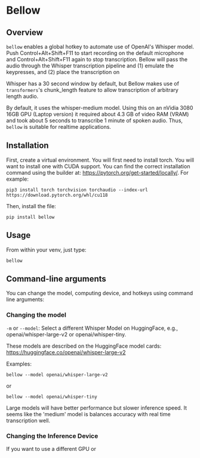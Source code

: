 # Bellow

## Overview

```bellow``` enables a global hotkey to automate use of OpenAI's Whisper model. Push Control+Alt+Shift+F11 to start recording on the default microphone and Control+Alt+Shift+F11 again to stop transcription. Bellow will pass the audio through the Whisper transcription pipeline and (1) emulate the keypresses, and (2) place the transcription on 

Whisper has a 30 second window by default, but Bellow makes use of `transformers`'s chunk_length feature to allow transcription of arbitrary length audio. 

By default, it uses the whisper-medium model. Using this on an nVidia 3080 16GB GPU (Laptop version) it required
about 4.3 GB of video RAM (VRAM) and took about 5 seconds to transcribe 1 minute of spoken audio. Thus, ```bellow``` is suitable for realtime applications.

## Installation

First, create a virtual environment. You will first need to install torch. You will want to install one with CUDA support. You can find the correct installation command using the builder at: https://pytorch.org/get-started/locally/. For example:
```
pip3 install torch torchvision torchaudio --index-url https://download.pytorch.org/whl/cu118
```

Then, install the file:

```
pip install bellow
```

## Usage

From within your venv, just type:

```
bellow
```

## Command-line arguments

You can change the model, computing device, and hotkeys using command line arguments:

### Changing the model

`-m` or `--model`: Select a different Whisper Model on HuggingFace, e.g., openai/whisper-large-v2 or openai/whisper-tiny.

These models are described on the HuggingFace model cards: https://huggingface.co/openai/whisper-large-v2 

Examples:

```
bellow --model openai/whisper-large-v2 
```
or
```
bellow --model openai/whisper-tiny 
```

Large models will have better performance but slower inference speed. It seems like the 'medium' model is balances accuracy with real time transcription well.

### Changing the Inference Device

If you want to use a different GPU or 